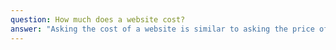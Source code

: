 ```yaml
---
question: How much does a website cost?
answer: "Asking the cost of a website is similar to asking the price of a house. How many bedrooms, which neighbourhood? There are too many variables to provide a blanket statement. For themed websites, our prices start at $800.00 and scale with complexity. Of course, we also offer custom websites and application development, starting at $1400.00 and $2000.00 respectively.\r\n\r\nRecurring costs are another topic completely. Generally speaking, there are three recurring costs associated with websites. Third-party resources, hosting and domains. Third-party resources can provide custom functionalities without requiring any programming, such as plugins and themes, and can range from free to about $70 / year for each resource. A domain is the URL of your site, cautioncreation.com is ours. Domains generally start at $15.00 / year. Hosting for a dynamic website can range from $5.00 / month to $300.00 / month, generally sitting at around $15.00 per month for smaller secure websites. Custom applications, particularly JAMstack applications, which are our specialty, are much cheaper to host and in some cases is actually free. Some custom applications require special servers and can become quite costly though.\r\n\r\nFor more information on which package is right for your business please visit our [development services](/development) page."
---
```

